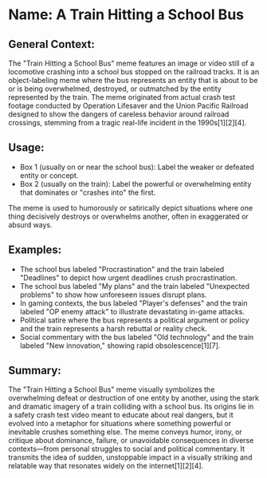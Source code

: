 # Name: A Train Hitting a School Bus

## General Context:
The "Train Hitting a School Bus" meme features an image or video still of a locomotive crashing into a school bus stopped on the railroad tracks. It is an object-labeling meme where the bus represents an entity that is about to be or is being overwhelmed, destroyed, or outmatched by the entity represented by the train. The meme originated from actual crash test footage conducted by Operation Lifesaver and the Union Pacific Railroad designed to show the dangers of careless behavior around railroad crossings, stemming from a tragic real-life incident in the 1990s[1][2][4].

## Usage:
* Box 1 (usually on or near the school bus): Label the weaker or defeated entity or concept.
* Box 2 (usually on the train): Label the powerful or overwhelming entity that dominates or "crashes into" the first.

The meme is used to humorously or satirically depict situations where one thing decisively destroys or overwhelms another, often in exaggerated or absurd ways.

## Examples:
* The school bus labeled "Procrastination" and the train labeled "Deadlines" to depict how urgent deadlines crush procrastination.
* The school bus labeled "My plans" and the train labeled "Unexpected problems" to show how unforeseen issues disrupt plans.
* In gaming contexts, the bus labeled "Player's defenses" and the train labeled "OP enemy attack" to illustrate devastating in-game attacks.
* Political satire where the bus represents a political argument or policy and the train represents a harsh rebuttal or reality check.
* Social commentary with the bus labeled "Old technology" and the train labeled "New innovation," showing rapid obsolescence[1][7].

## Summary:
The "Train Hitting a School Bus" meme visually symbolizes the overwhelming defeat or destruction of one entity by another, using the stark and dramatic imagery of a train colliding with a school bus. Its origins lie in a safety crash test video meant to educate about real dangers, but it evolved into a metaphor for situations where something powerful or inevitable crushes something else. The meme conveys humor, irony, or critique about dominance, failure, or unavoidable consequences in diverse contexts—from personal struggles to social and political commentary. It transmits the idea of sudden, unstoppable impact in a visually striking and relatable way that resonates widely on the internet[1][2][4].